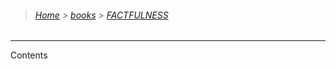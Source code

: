> ###### [Home](/README.md) > [books](/books/README.md) > [FACTFULNESS](/books/FACTFULNESS/README.md)

---

Contents
